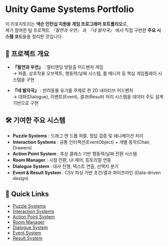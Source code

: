 # Unity Game Systems Portfolio

이 리포지토리는 **넥슨 인턴십 지원용 게임 프로그래머 포트폴리오**로,  
제가 참여한 팀 프로젝트 *『필연과 우연』* 과 *『네 발자국』* 에서 직접 구현한 **주요 시스템 코드**들을 정리한 것입니다.

## 📌 프로젝트 개요
- **『필연과 우연』** : 멀티엔딩 방탈출 어드벤처 게임  
  → 퍼즐, 상호작용 오브젝트, 행동력/날짜 시스템, 룸 매니저 등 핵심 게임플레이 시스템을 구현  

- **『네 발자국』** : 반려동물 유기를 주제로 한 2D 내러티브 어드벤처  
  → 대화(Dialogue), 이벤트(Event), 결과(Result) 처리 시스템을 데이터 주도 설계 기반으로 구현  

## 🛠️ 기여한 주요 시스템
- **Puzzle Systems** : 드래그 앤 드롭 퍼즐, 정답 검증 및 애니메이션 처리
- **Interaction Systems** : 공통 인터랙션(EventObject) + 개별 동작(Chair, Drawers)
- **Action Point System** : 추상 클래스 기반 행동력/날짜 전환 시스템
- **Room Manager** : 시점 전환, UI 제어, 튜토리얼 연동
- **Dialogue System** : 대사 진행, 텍스트 연출, 선택지 분기
- **Event & Result System** : CSV 파싱 기반 조건/결과 파이프라인 (Data-driven design)

## 📂 Quick Links
- [Puzzle Systems](./FateAndAccidy/PuzzleSystems/README.md)  
- [Interaction Systems](./FateAndAccidy/InteractableObjects/README.md)  
- [Action Point System](./FateAndAccidy/ActionPointSystem/README.md)  
- [Room Manager](./FateAndAccidy/RoomManager/README.md)  
- [Dialogue System](./FourFootsteps/DialogueSystem/README.md)  
- [Event System](./FourFootsteps/EventSystem/README.md)  
- [Result System](./FourFootsteps/ResultSystem/README.md)  
